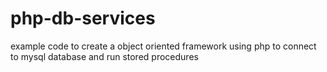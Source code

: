 php-db-services
===============

example code to create a object oriented framework using php to connect to mysql database and run stored procedures
